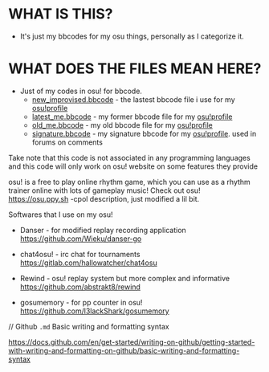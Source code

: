 # WHAT IS THIS?

* It's just my bbcodes for my osu things, personally as I categorize it. 

# WHAT DOES THE FILES MEAN HERE?

* Just of my codes in osu! for bbcode.
    - [new_improvised.bbcode](https://github.com/kyleacuna/giyuOSU/blob/main/new_improvised.bbcode) - the lastest bbcode file i use for my [osu!profile](https://osu.ppy.sh/u/GiyuGG)
    - [latest_me.bbcode](https://github.com/kyleacuna/giyuOSU/blob/main/latest_me.bbcode) - my former bbcode file for my [osu!profile](https://osu.ppy.sh/u/GiyuGG)
    - [old_me.bbcode](https://github.com/kyleacuna/giyuOSU/blob/main/old_me.bbcode) - my old bbcode file for my [osu!profile](https://osu.ppy.sh/u/GiyuGG)
    - [signature.bbcode](https://github.com/kyleacuna/giyuOSU/blob/main/signature.bbcode) - my signature bbcode for my [osu!profile](https://osu.ppy.sh/u/GiyuGG). used in forums on comments

Take note that this code is not associated in any programming languages and this code will only work on osu! website on some features they provide

osu! is a free to play online rhythm game, which you can use as a rhythm trainer online with lots of gameplay music! Check out osu! https://osu.ppy.sh
-cpol description, just modified a lil bit.

Softwares that I use on my osu!

* Danser - for modified replay recording application
https://github.com/Wieku/danser-go

* chat4osu! - irc chat for tournaments
https://gitlab.com/hallowatcher/chat4osu

* Rewind - osu! replay system but more complex and informative
https://github.com/abstrakt8/rewind

* gosumemory - for pp counter in osu!
https://github.com/l3lackShark/gosumemory

// Github `.md` Basic writing and formatting syntax

https://docs.github.com/en/get-started/writing-on-github/getting-started-with-writing-and-formatting-on-github/basic-writing-and-formatting-syntax